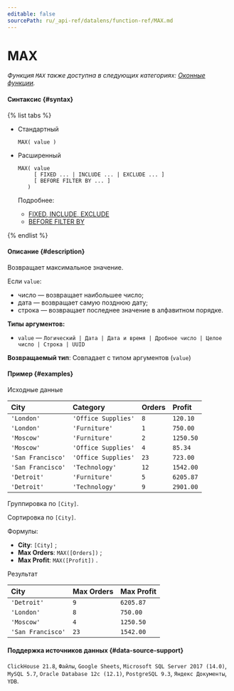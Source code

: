 ```yaml
---
editable: false
sourcePath: ru/_api-ref/datalens/function-ref/MAX.md
---
```


# MAX

_Функция `MAX` также доступна в следующих категориях: [Оконные функции](MAX_WINDOW.md)._

#### Синтаксис {#syntax}

{% list tabs %}

- Стандартный

  ```
  MAX( value )
  ```

- Расширенный

  ```
  MAX( value
       [ FIXED ... | INCLUDE ... | EXCLUDE ... ]
       [ BEFORE FILTER BY ... ]
     )
  ```

  Подробнее:
  - [FIXED, INCLUDE, EXCLUDE](aggregation-functions.md#syntax-lod)
  - [BEFORE FILTER BY](aggregation-functions.md#syntax-before-filter-by)

{% endlist %}

#### Описание {#description}
Возвращает максимальное значение.

Если `value`:
- число — возвращает наибольшее число;
- дата — возвращает самую позднюю дату;
- строка — возвращает последнее значение в алфавитном порядке.


**Типы аргументов:**
- `value` — `Логический | Дата | Дата и время | Дробное число | Целое число | Строка | UUID`


**Возвращаемый тип**: Совпадает с типом аргументов (`value`)

#### Пример {#examples}




Исходные данные

| **City**          | **Category**        | **Orders**   | **Profit**   |
|:------------------|:--------------------|:-------------|:-------------|
| `'London'`        | `'Office Supplies'` | `8`          | `120.10`     |
| `'London'`        | `'Furniture'`       | `1`          | `750.00`     |
| `'Moscow'`        | `'Furniture'`       | `2`          | `1250.50`    |
| `'Moscow'`        | `'Office Supplies'` | `4`          | `85.34`      |
| `'San Francisco'` | `'Office Supplies'` | `23`         | `723.00`     |
| `'San Francisco'` | `'Technology'`      | `12`         | `1542.00`    |
| `'Detroit'`       | `'Furniture'`       | `5`          | `6205.87`    |
| `'Detroit'`       | `'Technology'`      | `9`          | `2901.00`    |

Группировка по `[City]`.

Сортировка по `[City]`.

Формулы:

- **City**: `[City]` ;
- **Max Orders**: `MAX([Orders])` ;
- **Max Profit**: `MAX([Profit])` .


Результат

| **City**          | **Max Orders**   | **Max Profit**   |
|:------------------|:-----------------|:-----------------|
| `'Detroit'`       | `9`              | `6205.87`        |
| `'London'`        | `8`              | `750.00`         |
| `'Moscow'`        | `4`              | `1250.50`        |
| `'San Francisco'` | `23`             | `1542.00`        |




#### Поддержка источников данных {#data-source-support}

`ClickHouse 21.8`, `Файлы`, `Google Sheets`, `Microsoft SQL Server 2017 (14.0)`, `MySQL 5.7`, `Oracle Database 12c (12.1)`, `PostgreSQL 9.3`, `Яндекс Документы`, `YDB`.
